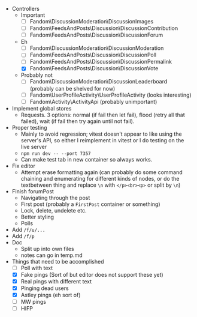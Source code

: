 - Controllers
  - Important
    - [ ] Fandom\DiscussionModeration\DiscussionImages
    - [ ] Fandom\FeedsAndPosts\Discussion\DiscussionContribution
    - [ ] Fandom\FeedsAndPosts\Discussion\DiscussionForum
  - Eh
    - [ ] Fandom\DiscussionModeration\DiscussionModeration
    - [ ] Fandom\FeedsAndPosts\Discussion\DiscussionPoll
    - [ ] Fandom\FeedsAndPosts\Discussion\DiscussionPermalink
    - [x] Fandom\FeedsAndPosts\Discussion\DiscussionVote
  - Probably not
    - [ ] Fandom\DiscussionModeration\DiscussionLeaderboard (probably can be shelved for now)
    - [ ] Fandom\UserProfileActivity\UserProfileActivity (looks interesting)
    - [ ] Fandom\Activity\ActivityApi (probably unimportant)
- Implement global stores
  - Requests. 3 options: normal (if fail then let fail), flood (retry all that failed), wait (if fail then try again until not fail).
- Proper testing
  - Mainly to avoid regression; vitest doesn't appear to like using the server's API, so either I reimplement in vitest or I do testing on the live server
  - `npm run dev -- --port 7357`
  - Can make test tab in new container so always works.
- Fix editor
  - Attempt erase formatting again (can probably do some command chaining and enumerating for different kinds of nodes, or do the textbetween thing and replace `\n` with `</p><br><p>` or split by `\n`)
- Finish forumPost
  - Navigating through the post
  - First post (probably a `FirstPost` container or something)
  - Lock, delete, undelete etc.
  - Better styling
  - Polls
- Add `/f/u/...`
- Add `/f/p`
- Doc
  - Split up into own files
  - notes can go in temp.md
- Things that need to be accomplished
  - [ ] Poll with text
  - [x] Fake pings (Sort of but editor does not support these yet)
  - [x] Real pings with different text
  - [x] Pinging dead users
  - [x] Astley pings (eh sort of)
  - [ ] MW pings
  - [ ] HIFP
